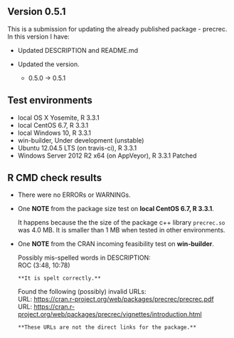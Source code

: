 ## Version 0.5.1
This is a submission for updating the already published package - precrec.
In this version I have:

* Updated DESCRIPTION and README.md

* Updated the version.
    * 0.5.0 -> 0.5.1
    
## Test environments
* local OS X Yosemite, R 3.3.1
* local CentOS 6.7, R 3.3.1
* local Windows 10, R 3.3.1
* win-builder, Under development (unstable)
* Ubuntu 12.04.5 LTS (on travis-ci), R 3.3.1
* Windows Server 2012 R2 x64 (on AppVeyor), R 3.3.1 Patched

## R CMD check results
* There were no ERRORs or WARNINGs.

* One **NOTE** from the package size test on **local CentOS 6.7, R 3.3.1**.
  
    It happens because the the size of the package c++ library `precrec.so` was 4.0 MB. 
    It is smaller than 1 MB when tested in other environments.

* One **NOTE** from the CRAN incoming feasibility test on **win-builder**.

    Possibly mis-spelled words in DESCRIPTION:  
      ROC (3:48, 10:78)
      
      **It is spelt correctly.**

    Found the following (possibly) invalid URLs:  
      URL: https://cran.r-project.org/web/packages/precrec/precrec.pdf  
      URL: https://cran.r-project.org/web/packages/precrec/vignettes/introduction.html
      
      **These URLs are not the direct links for the package.**
      
